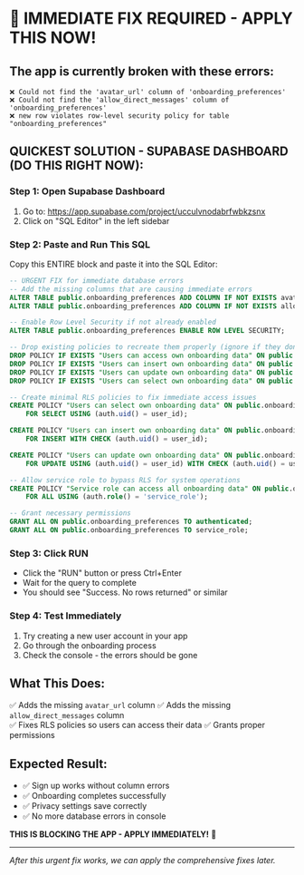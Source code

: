 # 🚨 IMMEDIATE FIX REQUIRED - APPLY THIS NOW!

## The app is currently broken with these errors:
```
❌ Could not find the 'avatar_url' column of 'onboarding_preferences'
❌ Could not find the 'allow_direct_messages' column of 'onboarding_preferences' 
❌ new row violates row-level security policy for table "onboarding_preferences"
```

## QUICKEST SOLUTION - SUPABASE DASHBOARD (DO THIS RIGHT NOW):

### Step 1: Open Supabase Dashboard
1. Go to: https://app.supabase.com/project/ucculvnodabrfwbkzsnx
2. Click on "SQL Editor" in the left sidebar

### Step 2: Paste and Run This SQL
Copy this ENTIRE block and paste it into the SQL Editor:

```sql
-- URGENT FIX for immediate database errors
-- Add the missing columns that are causing immediate errors
ALTER TABLE public.onboarding_preferences ADD COLUMN IF NOT EXISTS avatar_url TEXT;
ALTER TABLE public.onboarding_preferences ADD COLUMN IF NOT EXISTS allow_direct_messages BOOLEAN DEFAULT true;

-- Enable Row Level Security if not already enabled
ALTER TABLE public.onboarding_preferences ENABLE ROW LEVEL SECURITY;

-- Drop existing policies to recreate them properly (ignore if they don't exist)
DROP POLICY IF EXISTS "Users can access own onboarding data" ON public.onboarding_preferences;
DROP POLICY IF EXISTS "Users can insert own onboarding data" ON public.onboarding_preferences;
DROP POLICY IF EXISTS "Users can update own onboarding data" ON public.onboarding_preferences;
DROP POLICY IF EXISTS "Users can select own onboarding data" ON public.onboarding_preferences;

-- Create minimal RLS policies to fix immediate access issues
CREATE POLICY "Users can select own onboarding data" ON public.onboarding_preferences
    FOR SELECT USING (auth.uid() = user_id);

CREATE POLICY "Users can insert own onboarding data" ON public.onboarding_preferences
    FOR INSERT WITH CHECK (auth.uid() = user_id);

CREATE POLICY "Users can update own onboarding data" ON public.onboarding_preferences
    FOR UPDATE USING (auth.uid() = user_id) WITH CHECK (auth.uid() = user_id);

-- Allow service role to bypass RLS for system operations
CREATE POLICY "Service role can access all onboarding data" ON public.onboarding_preferences
    FOR ALL USING (auth.role() = 'service_role');

-- Grant necessary permissions
GRANT ALL ON public.onboarding_preferences TO authenticated;
GRANT ALL ON public.onboarding_preferences TO service_role;
```

### Step 3: Click RUN
- Click the "RUN" button or press Ctrl+Enter
- Wait for the query to complete
- You should see "Success. No rows returned" or similar

### Step 4: Test Immediately
1. Try creating a new user account in your app
2. Go through the onboarding process
3. Check the console - the errors should be gone

## What This Does:
✅ Adds the missing `avatar_url` column
✅ Adds the missing `allow_direct_messages` column  
✅ Fixes RLS policies so users can access their data
✅ Grants proper permissions

## Expected Result:
- ✅ Sign up works without column errors
- ✅ Onboarding completes successfully
- ✅ Privacy settings save correctly
- ✅ No more database errors in console

**THIS IS BLOCKING THE APP - APPLY IMMEDIATELY!** 🚨

---

*After this urgent fix works, we can apply the comprehensive fixes later.*